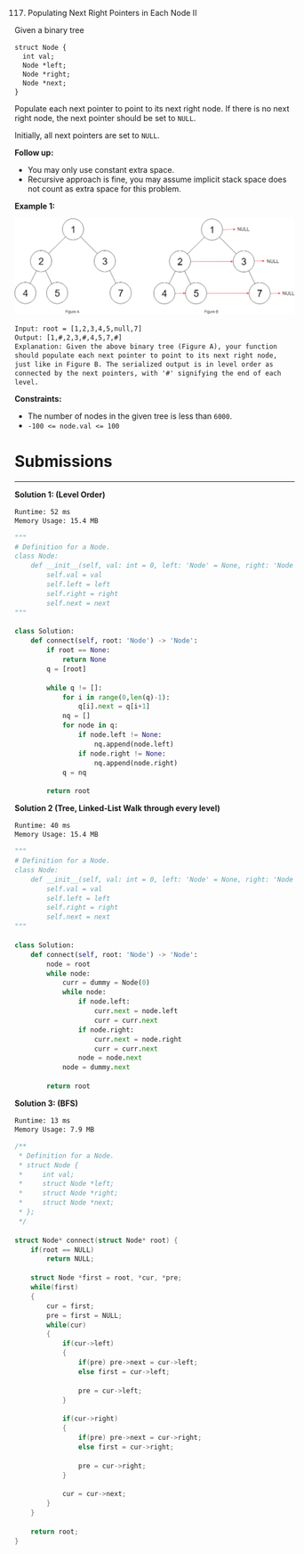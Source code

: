 117. Populating Next Right Pointers in Each Node II

Given a binary tree
```
struct Node {
  int val;
  Node *left;
  Node *right;
  Node *next;
}
```
Populate each next pointer to point to its next right node. If there is no next right node, the next pointer should be set to `NULL`.

Initially, all next pointers are set to `NULL`.

 

**Follow up:**

* You may only use constant extra space.
* Recursive approach is fine, you may assume implicit stack space does not count as extra space for this problem.
 

**Example 1:**

![117_sample.png](img/117_sample.png)

```
Input: root = [1,2,3,4,5,null,7]
Output: [1,#,2,3,#,4,5,7,#]
Explanation: Given the above binary tree (Figure A), your function should populate each next pointer to point to its next right node, just like in Figure B. The serialized output is in level order as connected by the next pointers, with '#' signifying the end of each level.
```

**Constraints:**

* The number of nodes in the given tree is less than `6000`.
* `-100 <= node.val <= 100`

# Submissions
---
**Solution 1: (Level Order)**
```
Runtime: 52 ms
Memory Usage: 15.4 MB
```
```python
"""
# Definition for a Node.
class Node:
    def __init__(self, val: int = 0, left: 'Node' = None, right: 'Node' = None, next: 'Node' = None):
        self.val = val
        self.left = left
        self.right = right
        self.next = next
"""

class Solution:
    def connect(self, root: 'Node') -> 'Node':
        if root == None:
            return None
        q = [root]

        while q != []:
            for i in range(0,len(q)-1):
                q[i].next = q[i+1]
            nq = []
            for node in q:
                if node.left != None:
                    nq.append(node.left)
                if node.right != None:
                    nq.append(node.right)
            q = nq

        return root 
```

**Solution 2 (Tree, Linked-List Walk through every level)**
```
Runtime: 40 ms
Memory Usage: 15.4 MB
```
```python
"""
# Definition for a Node.
class Node:
    def __init__(self, val: int = 0, left: 'Node' = None, right: 'Node' = None, next: 'Node' = None):
        self.val = val
        self.left = left
        self.right = right
        self.next = next
"""

class Solution:
    def connect(self, root: 'Node') -> 'Node':
        node = root
        while node:
            curr = dummy = Node(0)
            while node:
                if node.left:
                    curr.next = node.left
                    curr = curr.next
                if node.right:
                    curr.next = node.right
                    curr = curr.next
                node = node.next
            node = dummy.next
               
        return root
```

**Solution 3: (BFS)**
```
Runtime: 13 ms
Memory Usage: 7.9 MB
```
```c
/**
 * Definition for a Node.
 * struct Node {
 *     int val;
 *     struct Node *left;
 *     struct Node *right;
 *     struct Node *next;
 * };
 */

struct Node* connect(struct Node* root) {    
    if(root == NULL)
        return NULL;

    struct Node *first = root, *cur, *pre;
    while(first)
    {
        cur = first;
        pre = first = NULL;
        while(cur)
        {
            if(cur->left)
            {
                if(pre) pre->next = cur->left;
                else first = cur->left;

                pre = cur->left;
            }

            if(cur->right)
            {
                if(pre) pre->next = cur->right;
                else first = cur->right;

                pre = cur->right;
            }

            cur = cur->next;
        }
    }

    return root;
}
```
